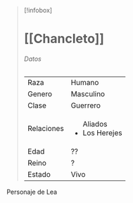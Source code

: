 > [!infobox]
> # [[Chancleto]]
> ###### Datos
> |||
> | ---- | ---- |
> | Raza | Humano |
> | Genero | Masculino |
> | Clase | Guerrero |
> |Relaciones| <ul> Aliados <li>Los Herejes</li></ul>|
> |Edad| ??|
> |Reino| ?|
> |Estado| Vivo|

Personaje de Lea